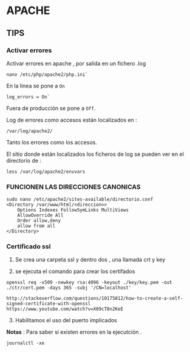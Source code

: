 # APACHE
## TIPS

### Activar errores

Activar errores en apache , por salida en un fichero .log
```
nano /etc/php/apache2/php.ini`
```
En la linea se pone a `On`
```
log_errors = On`
```
Fuera de producción se pone a `Off`.

Log de errores como accesos están localizados en :
```
/var/log/apache2/
```
Tanto los errores como los accesos.

El sitio donde están localizados los ficheros de log se pueden ver en el directorio de :
```
less /var/log/apache2/envvars
```
###  FUNCIONEN LAS DIRECCIONES CANONICAS
````
sudo nano /etc/apache2/sites-available/directorio.conf
<Directory /var/www/html/<direccion>>
    Options Indexes FollowSymLinks MultiViews
    AllowOverride All
    Order allow,deny
    allow from all
</Directory>
````
### Certificado ssl 

1. Se crea una carpeta ssl y dentro dos , una llamada crt y key

2. se ejecuta el comando para crear los certifados
````
openssl req -x509 -newkey rsa:4096 -keyout ./key/key.pem -out ./ctr/cert.pem -days 365 -subj '/CN=localhost'

http://stackoverflow.com/questions/10175812/how-to-create-a-self-signed-certificate-with-openssl
https://www.youtube.com/watch?v=X09cT8n2KeE
````
3. Habilitamos el uso del puerto implicados

**Notas** : Para saber si existen errores en la ejecutción .

````
journalctl -xe
````
